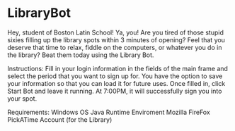 LibraryBot
==========

Hey, student of Boston Latin School! Ya, you! Are you tired of those stupid sixies filling up the library spots within 3 minutes of opening? Feel that you deserve that time to relax, fiddle on the computers, or whatever you do in the library? Beat them today using the Library Bot. 

Instructions:
Fill in your login information in the fields of the main frame and select the period that you want to sign up for. You have the option to save your information so that you can load it for future uses. Once filled in, click Start Bot and leave it running. At 7:00PM, it will successfully sign you into your spot.

Requirements:
Windows OS
Java Runtime Enviroment
Mozilla FireFox
PickATime Account (for the Library)
